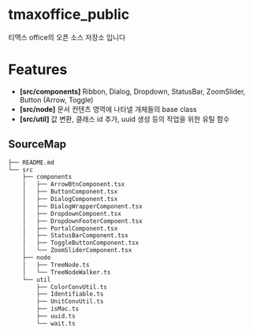 # tmaxoffice_public
티맥스 office의 오픈 소스 저장소 입니다

# Features
- <b>[src/components]</b> Ribbon, Dialog, Dropdown, StatusBar, ZoomSlider, Button (Arrow, Toggle)
- <b>[src/node]</b> 문서 컨텐츠 영역에 나타낼 개체들의 base class
- <b>[src/util]</b> 값 변환, 클래스 id 추가, uuid 생성 등의 작업을 위한 유틸 함수

## SourceMap

```bash
├── README.md
└── src
    ├── components
    │   ├── ArrowBtnComponent.tsx
    │   ├── ButtonComponent.tsx
    │   ├── DialogComponent.tsx
    │   ├── DialogWrapperComponent.tsx
    │   ├── DropdownCompoent.tsx
    │   ├── DropdownFooterCompoent.tsx
    │   ├── PortalComponent.tsx
    │   ├── StatusBarComponent.tsx
    │   ├── ToggleButtonComponent.tsx
    │   └── ZoomSliderComponent.tsx
    ├── node
    │   ├── TreeNode.ts
    │   └── TreeNodeWalker.ts
    └── util
        ├── ColorConvUtil.ts
        ├── Identifiable.ts
        ├── UnitConvUtil.ts
        ├── isMac.ts
        ├── uuid.ts
        └── wait.ts
```
